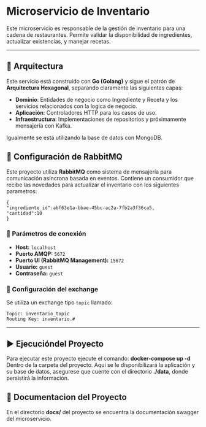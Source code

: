 # Microservicio de Inventario

Este microservicio es responsable de la gestión de inventario para una cadena de restaurantes. Permite validar la disponibilidad de ingredientes, actualizar existencias, y manejar recetas.

---

## 🧱 Arquitectura

Este servicio está construido con **Go (Golang)** y sigue el patrón de **Arquitectura Hexagonal**, separando claramente las siguientes capas:

- **Dominio**: Entidades de negocio como Ingrediente y Receta y los servicios relacionados con la logica de negocio.
- **Aplicación**: Controladores HTTP para los casos de uso.
- **Infraestructura**: Implementaciones de repositorios y próximamente mensajería con Kafka.

Igualmente se está utilizando la base de datos con MongoDB.

## 🐇 Configuración de RabbitMQ

Este proyecto utiliza **RabbitMQ** como sistema de mensajería para comunicación asíncrona basada en eventos. Contiene un consumidor que recibe las novedades para actualizar el inventario con los siguientes parametros:

```text
{
"ingrediente_id":abf63e1a-bbae-45bc-ac2a-7fb2a3f36ca5,
"cantidad":10
}
```

### 🔧 Parámetros de conexión

- **Host:** `localhost`
- **Puerto AMQP:** `5672`
- **Puerto UI (RabbitMQ Management):** `15672`
- **Usuario:** `guest`
- **Contraseña:** `guest`

### 🧩 Configuración del exchange

Se utiliza un exchange tipo `topic` llamado:

```text
Topic: inventario_topic
Routing Key: inventario.#
```

---

## ▶️ Ejecucióndel Proyecto

Para ejecutar este proyecto ejecute el comando:
**docker-compose up -d**
Dentro de la carpeta del proyecto. Aqui se le disponibilizará la aplicación y su base de datos, asegurese que cuente con el directorio **./data**, donde persistirá la información.

## 📄 Documentacion del Proyecto

En el directorio **docs/** del proyecto se encuentra la documentación swagger del microservicio.

```

```
